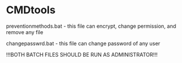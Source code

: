 # CMDtools 
preventionmethods.bat - this file can encrypt, change permission, and remove any file 

changepasswrd.bat - this file can change password of any user

!!!BOTH BATCH FILES SHOULD BE RUN AS ADMINISTRATOR!!!
